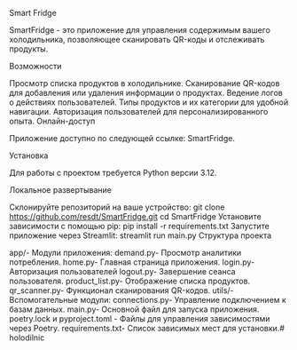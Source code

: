 Smart Fridge 

SmartFridge - это приложение для управления содержимым вашего холодильника, позволяющее сканировать QR-коды и отслеживать продукты.

Возможности

Просмотр списка продуктов в холодильнике.
Сканирование QR-кодов для добавления или удаления информации о продуктах.
Ведение логов о действиях пользователей.
Типы продуктов и их категории для удобной навигации.
Авторизация пользователей для персонализированного опыта.
Онлайн-доступ

Приложение доступно по следующей ссылке: SmartFridge.

Установка

Для работы с проектом требуется Python версии 3.12.

Локальное развертывание

Склонируйте репозиторий на ваше устройство:
git clone https://github.com/resdt/SmartFridge.git
cd SmartFridge
Установите зависимости с помощью pip:
pip install -r requirements.txt
Запустите приложение через Streamlit:
streamlit run main.py
Структура проекта

app/- Модули приложения:
demand.py- Просмотр аналитики потребления.
home.py- Главная страница приложения.
login.py- Авторизация пользователей
logout.py- Завершение сеанса пользователя.
product_list.py- Отображение списка продуктов.
qr_scanner.py- Функционал сканирования QR-кодов.
utils/- Вспомогательные модули:
connections.py- Управление подключением к базам данных.
main.py- Основной файл для запуска приложения.
poetry.lock и pyproject.toml - Файлы для управления зависимостями через Poetry.
requirements.txt- Список зависимых мест для установки.# holodilnic
